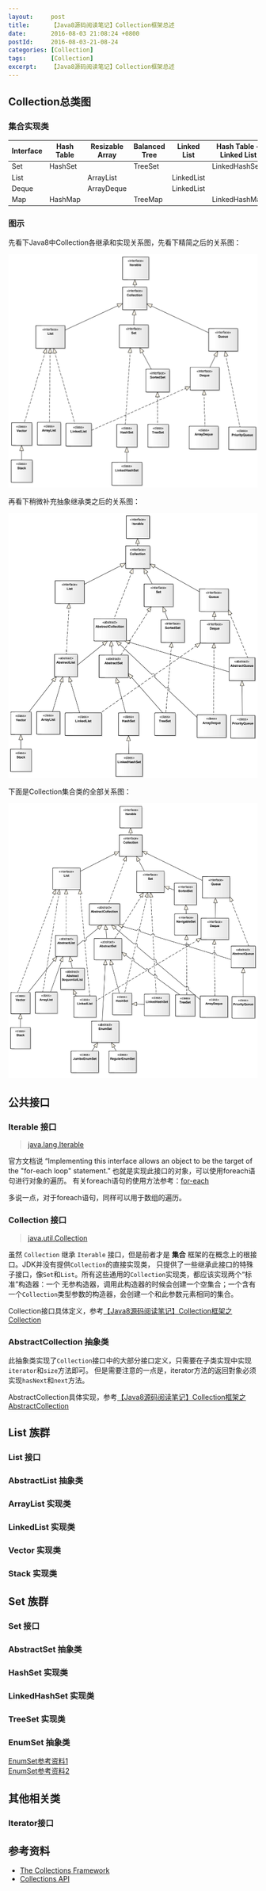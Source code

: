 ```yaml
---
layout:     post
title:      【Java8源码阅读笔记】Collection框架总述
date:       2016-08-03 21:08:24 +0800
postId:     2016-08-03-21-08-24
categories: [Collection]
tags:       [Collection]
excerpt:    【Java8源码阅读笔记】Collection框架总述
---
```


## Collection总类图

### 集合实现类


Interface   |   Hash Table  |   Resizable Array |   Balanced Tree   |   Linked List     |   Hash Table + Linked List
----|----|----|----|----|----
Set         |   HashSet     |                   |  TreeSet          |                   |   LinkedHashSet   
List        |               |   ArrayList       |                   |   LinkedList      | 
Deque       |               |   ArrayDeque      |                   |   LinkedList      |    
Map         |   HashMap     |                   |  TreeMap          |                   |   LinkedHashMap

### 图示
先看下Java8中Collection各继承和实现关系图，先看下精简之后的关系图：

![Collection类图](/image/post/2016/08/03/20160803-Collection01.png)

再看下稍微补充抽象继承类之后的关系图：

![Collection类图](/image/post/2016/08/03/20160803-Collection02.png)

下面是Collection集合类的全部关系图：

![Collection类图](/image/post/2016/08/03/20160803-Collection03.png)


## 公共接口

### Iterable 接口

> [java.lang.Iterable](https://docs.oracle.com/javase/8/docs/api/java/lang/Iterable.html)

官方文档说 “Implementing this interface allows an object to be the target of the "for-each loop" statement.”
也就是实现此接口的对象，可以使用foreach语句进行对象的遍历。
有关foreach语句的使用方法参考：[for-each](https://docs.oracle.com/javase/8/docs/technotes/guides/language/foreach.html)

多说一点，对于foreach语句，同样可以用于数组的遍历。

### Collection 接口

> [java.util.Collection](https://docs.oracle.com/javase/8/docs/api/java/util/Collection.html)

虽然 `Collection` 继承 `Iterable` 接口，但是前者才是 <b>集合</b> 框架的在概念上的根接口。JDK并没有提供`Collection`的直接实现类，
只提供了一些继承此接口的特殊子接口，像`Set`和`List`。所有这些通用的`Collection`实现类，都应该实现两个“标准”构造器：一个
无参构造器，调用此构造器的时候会创建一个空集合；一个含有一个`Collection`类型参数的构造器，会创建一个和此参数元素相同的集合。

Collection接口具体定义，参考[【Java8源码阅读笔记】Collection框架之Collection](/collection/2016/08/04/JDK-source-code-Collection-Collection.html)

### AbstractCollection 抽象类
此抽象类实现了`Collection`接口中的大部分接口定义，只需要在子类实现中实现`iterator`和`size`方法即可。
但是需要注意的一点是，iterator方法的返回對象必须实现`hasNext`和`next`方法。


AbstractCollection具体实现，参考[【Java8源码阅读笔记】Collection框架之AbstractCollection](/collection/2016/08/08/JDK-source-code-Collection-AbstractCollection.html)

## List 族群

### List 接口

### AbstractList 抽象类

### ArrayList 实现类

### LinkedList 实现类

### Vector 实现类

### Stack 实现类

## Set 族群

### Set 接口

### AbstractSet 抽象类

### HashSet 实现类

### LinkedHashSet 实现类

### TreeSet 实现类

### EnumSet 抽象类

[EnumSet参考资料1](http://www.cnblogs.com/accessking/p/4200000.html)  
[EnumSet参考资料2](http://blog.csdn.net/hudashi/article/details/6943843/)

## 其他相关类

### Iterator接口


## 参考资料

* [The Collections Framework](https://docs.oracle.com/javase/8/docs/technotes/guides/collections/index.html)  
* [Collections API](https://docs.oracle.com/javase/8/docs/api/java/util/package-summary.html)  

